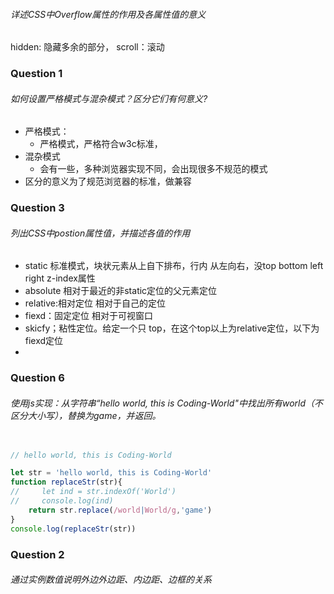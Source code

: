 ###### 详述CSS中Overflow属性的作用及各属性值的意义
hidden: 隐藏多余的部分，
scroll：滚动


 


 


 


 

### Question 1


 

###### 如何设置严格模式与混杂模式？区分它们有何意义?
- 严格模式：
  -  严格模式，严格符合w3c标准，
- 混杂模式
  - 会有一些，多种浏览器实现不同，会出现很多不规范的模式
- 区分的意义为了规范浏览器的标准，做兼容

 


 


 


 

### Question 3


 

###### 列出CSS中postion属性值，并描述各值的作用
- static 标准模式，块状元素从上自下排布，行内 从左向右，没top bottom left right z-index属性
- absolute 相对于最近的非static定位的父元素定位
- relative:相对定位 相对于自己的定位
- fiexd：固定定位 相对于可视窗口
- skicfy；粘性定位。给定一个只 top，在这个top以上为relative定位，以下为fiexd定位
- 


 


 


 


 

### Question 6


 

###### 使用js实现：从字符串“hello world, this is Coding-World"中找出所有world（不区分大小写），替换为game，并返回。
```js

// hello world, this is Coding-World

let str = 'hello world, this is Coding-World'
function replaceStr(str){
//     let ind = str.indexOf('World')
//     console.log(ind) 
    return str.replace(/world|World/g,'game')
}
console.log(replaceStr(str))
```

 

### Question 2


 

###### 通过实例数值说明外边外边距、内边距、边框的关系
